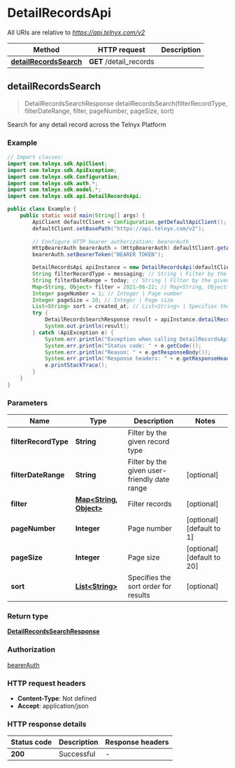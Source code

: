 # DetailRecordsApi

All URIs are relative to *https://api.telnyx.com/v2*

Method | HTTP request | Description
------------- | ------------- | -------------
[**detailRecordsSearch**](DetailRecordsApi.md#detailRecordsSearch) | **GET** /detail_records | 



## detailRecordsSearch

> DetailRecordsSearchResponse detailRecordsSearch(filterRecordType, filterDateRange, filter, pageNumber, pageSize, sort)



Search for any detail record across the Telnyx Platform

### Example

```java
// Import classes:
import com.telnyx.sdk.ApiClient;
import com.telnyx.sdk.ApiException;
import com.telnyx.sdk.Configuration;
import com.telnyx.sdk.auth.*;
import com.telnyx.sdk.model.*;
import com.telnyx.sdk.api.DetailRecordsApi;

public class Example {
    public static void main(String[] args) {
        ApiClient defaultClient = Configuration.getDefaultApiClient();
        defaultClient.setBasePath("https://api.telnyx.com/v2");
        
        // Configure HTTP bearer authorization: bearerAuth
        HttpBearerAuth bearerAuth = (HttpBearerAuth) defaultClient.getAuthentication("bearerAuth");
        bearerAuth.setBearerToken("BEARER TOKEN");

        DetailRecordsApi apiInstance = new DetailRecordsApi(defaultClient);
        String filterRecordType = messaging; // String | Filter by the given record type
        String filterDateRange = today; // String | Filter by the given user-friendly date range
        Map<String, Object> filter = 2021-06-22; // Map<String, Object> | Filter records
        Integer pageNumber = 1; // Integer | Page number
        Integer pageSize = 20; // Integer | Page size
        List<String> sort = created_at; // List<String> | Specifies the sort order for results
        try {
            DetailRecordsSearchResponse result = apiInstance.detailRecordsSearch(filterRecordType, filterDateRange, filter, pageNumber, pageSize, sort);
            System.out.println(result);
        } catch (ApiException e) {
            System.err.println("Exception when calling DetailRecordsApi#detailRecordsSearch");
            System.err.println("Status code: " + e.getCode());
            System.err.println("Reason: " + e.getResponseBody());
            System.err.println("Response headers: " + e.getResponseHeaders());
            e.printStackTrace();
        }
    }
}
```

### Parameters


Name | Type | Description  | Notes
------------- | ------------- | ------------- | -------------
 **filterRecordType** | **String**| Filter by the given record type |
 **filterDateRange** | **String**| Filter by the given user-friendly date range | [optional]
 **filter** | [**Map&lt;String, Object&gt;**](Object.md)| Filter records | [optional]
 **pageNumber** | **Integer**| Page number | [optional] [default to 1]
 **pageSize** | **Integer**| Page size | [optional] [default to 20]
 **sort** | [**List&lt;String&gt;**](String.md)| Specifies the sort order for results | [optional]

### Return type

[**DetailRecordsSearchResponse**](DetailRecordsSearchResponse.md)

### Authorization

[bearerAuth](../README.md#bearerAuth)

### HTTP request headers

- **Content-Type**: Not defined
- **Accept**: application/json

### HTTP response details
| Status code | Description | Response headers |
|-------------|-------------|------------------|
| **200** | Successful |  -  |

